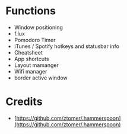 # Functions
- Window positioning
- f.lux
- Pomodoro Timer
- iTunes / Spotify hotkeys and statusbar info
- Cheatsheet
- App shortcuts
- Layout mamanger
- Wifi manager
- border active window


# Credits
- [https://github.com/ztomer/.hammerspoon](https://github.com/ztomer/.hammerspoon)
